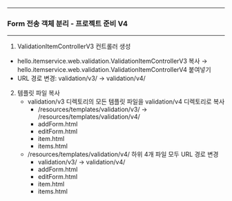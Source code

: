 -----
### Form 전송 객체 분리 - 프로젝트 준비 V4
-----
1. ValidationItemControllerV3 컨트롤러 생성
  - hello.itemservice.web.validation.ValidationItemControllerV3 복사 → hello.itemservice.web.validation.ValidationItemControllerV4 붙여넣기
  - URL 경로 변경: validation/v3/ → validation/v4/

2. 템플릿 파일 복사
   - validation/v3 디렉토리의 모든 템플릿 파일을 validation/v4 디렉토리로 복사
     + /resources/templates/validation/v3/ → /resources/templates/validation/v4/
      * addForm.html 
      * editForm.html 
      * item.html
      * items.html
   - /resources/templates/validation/v4/ 하위 4개 파일 모두 URL 경로 변경
     + validation/v3/ → validation/v4/
      * addForm.html 
      * editForm.html 
      * item.html
      * items.html
